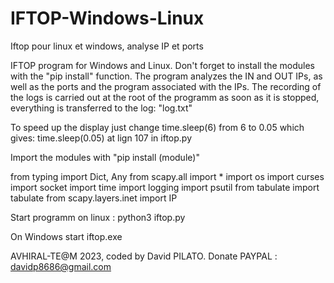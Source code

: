 # IFTOP-Windows-Linux
Iftop pour linux et windows, analyse IP et ports

IFTOP program for Windows and Linux. Don't forget to install the modules with the "pip install" function. The program analyzes the IN and OUT IPs, as well as the ports and the program associated with the IPs. The recording of the logs is carried out at the root of the programm as soon as it is stopped, everything is transferred to the log: "log.txt"

To speed up the display just change time.sleep(6) from 6 to 0.05 which gives: time.sleep(0.05) at lign 107 in iftop.py

Import the modules with "pip install (module)"

from typing import Dict, Any
from scapy.all import *
import os
import curses
import socket
import time
import logging
import psutil
from tabulate import tabulate
from scapy.layers.inet import IP

Start programm on linux : python3 iftop.py

On Windows start iftop.exe

AVHIRAL-TE@M 2023, coded by David PILATO.
Donate PAYPAL : davidp8686@gmail.com
